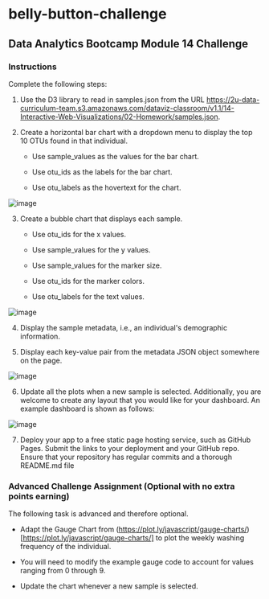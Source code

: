 # belly-button-challenge
## Data Analytics Bootcamp Module 14 Challenge

### Instructions

Complete the following steps:

1. Use the D3 library to read in samples.json from the URL https://2u-data-curriculum-team.s3.amazonaws.com/dataviz-classroom/v1.1/14-Interactive-Web-Visualizations/02-Homework/samples.json.

2. Create a horizontal bar chart with a dropdown menu to display the top 10 OTUs found in that individual.

   * Use sample_values as the values for the bar chart.

   * Use otu_ids as the labels for the bar chart.

   * Use otu_labels as the hovertext for the chart.

![image](https://github.com/adilourai/belly-button-challenge/assets/121266277/810fc1dc-bf0f-4769-9e1b-2eb6c57ac7c2)

3. Create a bubble chart that displays each sample.

   * Use otu_ids for the x values.

   * Use sample_values for the y values.

   * Use sample_values for the marker size.

   * Use otu_ids for the marker colors.

   * Use otu_labels for the text values.

![image](https://github.com/adilourai/belly-button-challenge/assets/121266277/a4d516a4-4ee8-4584-badd-5e61c1606ce9)

4. Display the sample metadata, i.e., an individual's demographic information.

5. Display each key-value pair from the metadata JSON object somewhere on the page.

![image](https://github.com/adilourai/belly-button-challenge/assets/121266277/e47b0652-abdd-4819-b079-98b4380217a0)

6. Update all the plots when a new sample is selected. Additionally, you are welcome to create any layout that you would like for your dashboard. An example dashboard is shown as follows:

![image](https://github.com/adilourai/belly-button-challenge/assets/121266277/7ec7998f-9c6b-40f4-9c78-900db9049a07)

7. Deploy your app to a free static page hosting service, such as GitHub Pages. Submit the links to your deployment and your GitHub repo. Ensure that your repository has regular commits and a thorough README.md file

### Advanced Challenge Assignment (Optional with no extra points earning)

The following task is advanced and therefore optional.

* Adapt the Gauge Chart from (https://plot.ly/javascript/gauge-charts/)[https://plot.ly/javascript/gauge-charts/] to plot the weekly washing frequency of the individual.

* You will need to modify the example gauge code to account for values ranging from 0 through 9.

* Update the chart whenever a new sample is selected.
